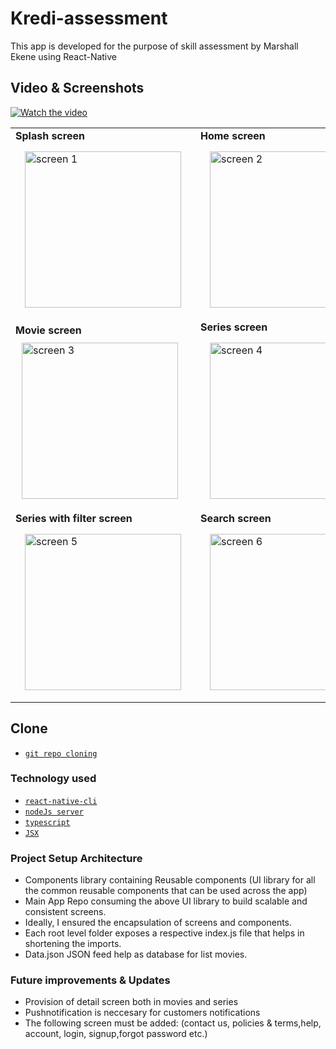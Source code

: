 # Kredi-assessment

This app is developed for the purpose of skill assessment by Marshall Ekene using React-Native

## Video & Screenshots
[![Watch the video](https://img.youtube.com/vi/PnPndcSpUuY/maxresdefault.jpg)](https://youtu.be/PnPndcSpUuY)
<table >
<tr>
<td>
<b>Splash screen</b>
<br/>
<img src="splash.jpeg" width="250" alt=" screen 1" style="padding:15px" />
</td>
<td>
<b>Home screen</b>
<br/>
<img src="home.jpeg" width="250" alt="screen 2"  style="padding:15px" />
</td>
</tr>
<tr>
<td>
<b>Movie screen</b>
<br/>
<img src="movie.jpeg" width="250" alt="screen 3"  style="padding:10px" />
</td>
<td>
<b>Series screen</b>
<br/>
<img src="series.jpeg" width="250" alt="screen 4"  style="padding:15px" />
 </td>
</tr>
<tr>
<td>
<b>Series with filter screen</b>
<br/>
<img src="series_filter.jpeg" width="250" alt="screen 5"  style="padding:15px" />
</td>
<td>
<b>Search screen</b>
<br/>
<img src="search.jpeg" width="250" alt="screen 6"  style="padding:15px" />
</td>
</tr>
</table>

## Clone

<docgen-index>

* [`git repo cloning`](https://github.com/marshalsoft/kredi-assessment.git)

</docgen-index>

### Technology used
<docgen-index>

* [`react-native-cli`](https://reactnative.dev
)
* [`nodeJs server`](https://nodejs.org)
* [`typescript`](https://www.typescriptlang.org/)
* [`JSX`](https://reactjs.org/docs/introducing-jsx.html)

</docgen-index>

### Project Setup Architecture

* Components library containing Reusable components (UI library for all the common reusable components that can be used across the app)
* Main App Repo consuming the above UI library to build scalable and consistent screens.
* Ideally, I ensured the encapsulation of screens and components.
* Each root level folder exposes a respective index.js file that helps in shortening the imports.
* Data.json JSON feed help as database for list movies.

### Future improvements & Updates
* Provision of detail screen both in movies and series
* Pushnotification is neccesary for customers notifications
* The following screen must be added: (contact us, policies & terms,help, account, login, signup,forgot password etc.)


